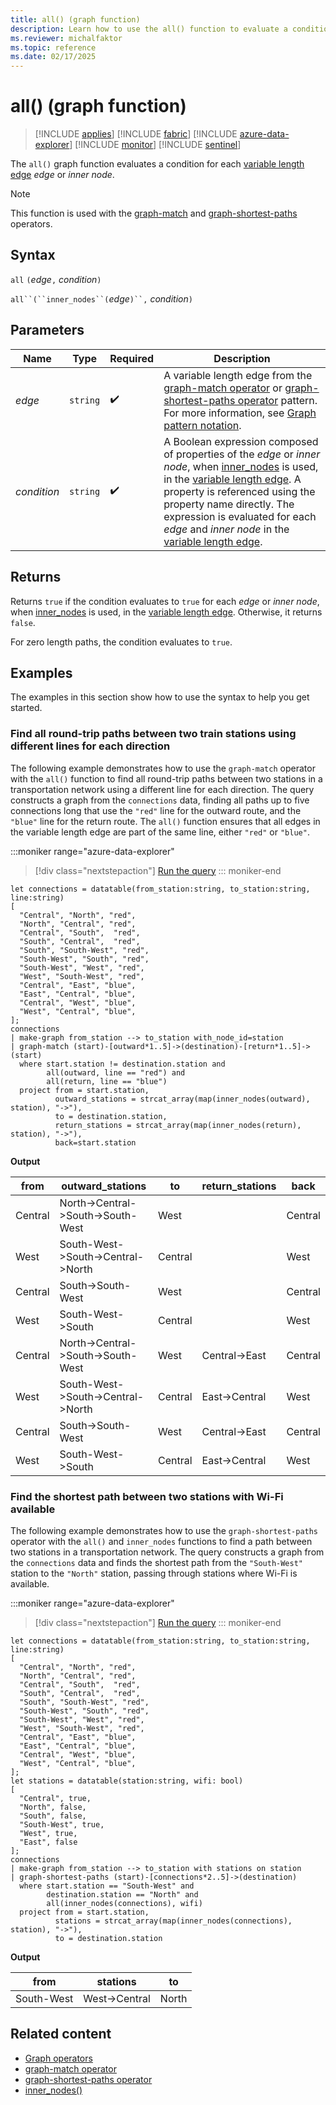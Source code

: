 ```yaml
---
title: all() (graph function)
description: Learn how to use the all() function to evaluate a condition over the elements of a variable length edge.
ms.reviewer: michalfaktor
ms.topic: reference
ms.date: 02/17/2025
---
```

# all() (graph function)

> [!INCLUDE [applies](../includes/applies-to-version/applies.md)] [!INCLUDE [fabric](../includes/applies-to-version/fabric.md)] [!INCLUDE [azure-data-explorer](../includes/applies-to-version/azure-data-explorer.md)] [!INCLUDE [monitor](../includes/applies-to-version/monitor.md)] [!INCLUDE [sentinel](../includes/applies-to-version/sentinel.md)]

The `all()` graph function evaluates a condition for each [variable length edge](graph-match-operator.md#variable-length-edge) *edge* or *inner node*.

> [!NOTE]
> This function is used with the [graph-match](graph-match-operator.md) and [graph-shortest-paths](graph-shortest-paths-operator.md) operators.

## Syntax

`all` `(`*edge*`,` *condition*`)`

`all``(``inner_nodes``(`*edge*`)``,` *condition*`)`

## Parameters

| Name | Type | Required | Description |
|--|--|--|--|
| *edge* | `string` |  :heavy_check_mark: | A variable length edge from the [graph-match operator](graph-match-operator.md) or [graph-shortest-paths operator](graph-shortest-paths-operator.md) pattern. For more information, see [Graph pattern notation](graph-match-operator.md#graph-pattern-notation). |
| *condition* | `string` |  :heavy_check_mark: | A Boolean expression composed of properties of the *edge* or *inner node*, when [inner_nodes](inner_nodes-graph-function.md) is used, in the [variable length edge](./graph-match-operator.md#variable-length-edge). A property is referenced using the property name directly. The expression is evaluated for each *edge* and *inner node* in the [variable length edge](./graph-match-operator.md#variable-length-edge). |

## Returns

Returns `true` if the condition evaluates to `true` for each  *edge* or *inner node*, when [inner_nodes](inner_nodes-graph-function.md) is used, in the [variable length edge](graph-match-operator.md#variable-length-edge). Otherwise, it returns `false`.

For zero length paths, the condition evaluates to `true`.

## Examples

The examples in this section show how to use the syntax to help you get started.

### Find all round-trip paths between two train stations using different lines for each direction

The following example demonstrates how to use the `graph-match` operator with the `all()` function to find all round-trip paths between two stations in a transportation network using a different line for each direction. The query constructs a graph from the `connections` data, finding all paths up to five connections long that use the `"red"` line for the outward route, and the `"blue"` line for the return route. The `all()` function ensures that all edges in the variable length edge are part of the same line, either `"red"` or `"blue"`.

:::moniker range="azure-data-explorer"
> [!div class="nextstepaction"]
> <a href="https://dataexplorer.azure.com/clusters/help/databases/Samples?query=H4sIAAAAAAAAA41SPU%2FDMBDd8yuOTAmKKzGwgJIFsbIwMFRV5MamMU3s6nJVhcSPx7GT1KZFkCz2%2B7h3PruTBI3RWjakjB6gBMHJ%2FttOZu9o%2BnqwO8s8DIRK7wogcwF1Sstpk0OyhgQgfZKakHdpAemLQWrHBUqRFiO5IIHKkT%2Btr%2BbohCE9Y4HuKu0W7E0OFJeP8UX%2Bm%2BCyQGS9EhD0%2F8w9ue2OcmJnKFAFbIDOhT0bBl9Yk80jJOEtJl%2FQ871kO%2BSHFsJ7BMaq4A7hpKittRGyVqKcQOt2RtZzalrILIyUs7U974mjuL1bre43rMqE7UdpZ7EsSjqiXkhvsm2fWokS3HY1p97YZ3Y2LzDXYpyC%2F3jXZVOif2JQln7M%2BSiMdD47kLm55GOxA5oPOxY3BPu6oz6KcxrAlDVPZnBibDjVHJF%2FZj0%2FZMqOGN24hrm3vIDJYVcpq9I8qkoGrp41Evn2%2F53s5X8Eb3mzL6PTfgN3g5IK6wMAAA%3D%3D" target="_blank">Run the query</a>
::: moniker-end

```kusto
let connections = datatable(from_station:string, to_station:string, line:string) 
[ 
  "Central", "North", "red",
  "North", "Central", "red", 
  "Central", "South",  "red", 
  "South", "Central",  "red", 
  "South", "South-West", "red", 
  "South-West", "South", "red", 
  "South-West", "West", "red", 
  "West", "South-West", "red", 
  "Central", "East", "blue", 
  "East", "Central", "blue", 
  "Central", "West", "blue",
  "West", "Central", "blue",
]; 
connections 
| make-graph from_station --> to_station with_node_id=station
| graph-match (start)-[outward*1..5]->(destination)-[return*1..5]->(start)
  where start.station != destination.station and 
        all(outward, line == "red") and
        all(return, line == "blue") 
  project from = start.station, 
          outward_stations = strcat_array(map(inner_nodes(outward), station), "->"), 
          to = destination.station, 
          return_stations = strcat_array(map(inner_nodes(return), station), "->"), 
          back=start.station
```

**Output**

|from|outward_stations|to|return_stations|back|
|---|---|---|---|---|
|Central|North->Central->South->South-West|West||Central|
|West|South-West->South->Central->North|Central||West|
|Central|South->South-West|West||Central|
|West|South-West->South|Central||West|
|Central|North->Central->South->South-West|West|Central->East|Central|
|West|South-West->South->Central->North|Central|East->Central|West|
|Central|South->South-West|West|Central->East|Central|
|West|South-West->South|Central|East->Central|West|

### Find the shortest path between two stations with Wi-Fi available

The following example demonstrates how to use the `graph-shortest-paths` operator  with the `all()` and `inner_nodes` functions to find a path between two stations in a transportation network. The query constructs a graph from the `connections` data and finds the shortest path from the `"South-West"` station to the `"North"` station, passing through stations where Wi-Fi is available.

:::moniker range="azure-data-explorer"
> [!div class="nextstepaction"]
> <a href="https://dataexplorer.azure.com/clusters/help/databases/Samples?query=H4sIAAAAAAAAA31SPU%2FDMBDd8ytOmRIUd0BiKWoXxMrCwFBVldu4jcG1I%2BeqCokfz8X56DkpJIv97r37ejYK4eCsVQfUzjawglIi%2FXujsqN3511DN4osG%2FTangpAN4OMtqq%2F5JBsIAFIX5RFL01aQPrmPFbtwasyLdrgiDBWCE6l7%2B4SiDw8YIx3NxwO4kM1GKeP8ZH%2BF2GeIJLeKcD6f5VdcG8uqo8OEGOxKEOHxF2UF55Jk%2B0zJIac7J2JbZzaddVHvYS9c%2BaOW%2BgvKvLoKE3TIcOqJsiwgVE5vfcTBxl1mvDnlvzAWX4pcfKyroA%2FOBBizR4bdY3VbT4C%2BjNlCGLRVNQxlRa1xKqBdmyPudiwcg%2BPi8XTVqyzknjaBn1OLV4r5RUEwWKot1pF84G0JTG7j8kjfrezlgojVxqTaerA76wjXcbayTsv2g5q7z4JDRsg86JWilsy4A6TnweJO%2Bm9%2FM7Osv6nTK%2BiUyrWaR5lRNe%2BlvlEv327CZEaBAAA" target="_blank">Run the query</a>
::: moniker-end

```kusto
let connections = datatable(from_station:string, to_station:string, line:string) 
[ 
  "Central", "North", "red",
  "North", "Central", "red", 
  "Central", "South",  "red", 
  "South", "Central",  "red", 
  "South", "South-West", "red", 
  "South-West", "South", "red", 
  "South-West", "West", "red", 
  "West", "South-West", "red", 
  "Central", "East", "blue", 
  "East", "Central", "blue", 
  "Central", "West", "blue",
  "West", "Central", "blue",
]; 
let stations = datatable(station:string, wifi: bool) 
[ 
  "Central", true,
  "North", false,
  "South", false,
  "South-West", true,
  "West", true,
  "East", false
];
connections 
| make-graph from_station --> to_station with stations on station
| graph-shortest-paths (start)-[connections*2..5]->(destination)
  where start.station == "South-West" and
        destination.station == "North" and 
        all(inner_nodes(connections), wifi)
  project from = start.station, 
          stations = strcat_array(map(inner_nodes(connections), station), "->"), 
          to = destination.station
```

**Output**

|from|stations|to|
|---|---|---|
|South-West|West->Central|North|

## Related content

* [Graph operators](graph-operators.md)
* [graph-match operator](graph-match-operator.md)
* [graph-shortest-paths operator](graph-shortest-paths-operator.md)
* [inner_nodes()](inner_nodes-graph-function.md)

